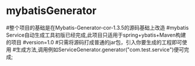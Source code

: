 # mybatisGenerator
#整个项目的基础是在Mybatis-Generator-cor-1.3.5的源码基础上改造
#mybatis Service自动生成工具初版已经完成,此项目只适用于spring+ybatis+Maven构建的项目
#version=1.0
#只需将源码打成普通的jar包，引入你要生成的工程即可使用
#生成方法,调用例如ServiceGenerator.generator("com.test.service")便可完成;
